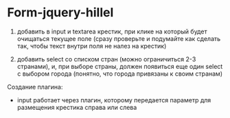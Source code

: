 # Form-jquery-hillel

1. добавить в input и textarea крестик, при клике на который будет очищаться текущее поле (сразу проверьте и подумайте как сделать так, чтобы текст внутри поля не налез на крестик)

2. добавить select со списком стран (можно ограничиться 2-3 странами), и, при выборе страны, должен появиться еще один select с выбором города (понятно, что города привязаны к своим странам)


Создание плагина:

- input работает через плагин, которому передается параметр для размещения крестика справа или слева
